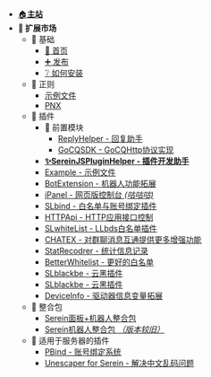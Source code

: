 - [🏠**主站**](../ ':ignore')
- **🌌 扩展市场**
  - 🧱 基础
    - [🚩 首页](/)
    - [➕ 发布](Publish.md)
    - [❔ 如何安装](HowToInstall.md)
  - 📜 正则
    - [示例文件](JSON/Demo.json.md)
    - [PNX](JSON/PNX.json.md)
  - 🧩 插件
    - 🎲 前置模块
      - [ReplyHelper - 回复助手](JS/Modules/ReplyHelper.md)
      - [GoCQSDK - GoCQHttp协议实现](JS/Modules/GoCQSDK.md)
    - [**✨SereinJSPluginHelper - 插件开发助手**](JS/SereinJSPluginHelper.md)
    - [Example - 示例文件](JS/Example.md)
    - [BotExtension - 机器人功能拓展](JS/BotExtension.md)
    - [iPanel - 网页版控制台 *(咕咕咕)*](https://ipanel.serein.cc)
    - [SLbind - 白名单与账号绑定插件](JS/SLbind.md)
    - [HTTPApi - HTTP应用接口控制](JS/HTTPApi.md)
    - [SLwhiteList - LLbds白名单插件](https://www.minebbs.com/resources/serein-llbds-slwhitelist-llbds-js.5216/)
    - [CHATEX - 对群聊消息互通提供更多增强功能](JS/CHATEX.md)
    - [StatRecodrer - 统计信息记录](JS/StatRecodrer.md)
    - [BetterWhitelist - 更好的白名单](JS/BetterWhitelist.md)
    - [SLblackbe - 云黑插件](https://www.minebbs.com/resources/slblackbe-serein.5646/)
    - [SLblackbe - 云黑插件](JS/SLblackbe.md)
    - [DeviceInfo - 驱动器信息变量拓展](JS/DeviceInfo.md)
  - 💼 整合包
    - [Serein面板+机器人整合包](https://www.minebbs.com/resources/serein.4390/)
    - [Serein机器人整合包 *（版本较旧）*](https://www.minebbs.com/resources/serein.4201/)
  - 🧀 适用于服务器的插件
    - [PBind - 账号绑定系统](https://www.minebbs.com/resources/pbind.4211/)
    - [Unescaper for Serein - 解决中文乱码问题](https://www.minebbs.com/resources/unescaper-for-serein.5441/)
